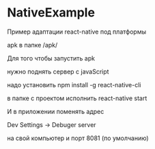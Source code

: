 # NativeExample
Пример адаптации react-native под платформы

apk в папке /apk/

Для того чтобы запустить apk 

нужно поднять сервер с javaScript

надо установить 
npm install -g react-native-cli

в папке с проектом исполнить 
react-native start

И в приложении поменять адрес 

Dev Settings -> Debuger server

на свой компьютер и порт 8081 (по умолчанию)
